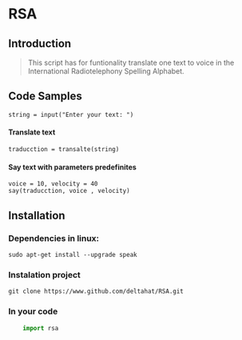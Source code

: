 # RSA

## Introduction

> This script has for funtionality translate one text to voice in
the International Radiotelephony Spelling Alphabet.

## Code Samples

    string = input("Enter your text: ")
    
#### Translate text 

    traducction = transalte(string)

#### Say text with parameters predefinites
    
    voice = 10, velocity = 40
    say(traducction, voice , velocity)

## Installation

### Dependencies in linux:

    sudo apt-get install --upgrade speak

### Instalation project

    git clone https://www.github.com/deltahat/RSA.git
    
### In your code
```python
    import rsa
```
